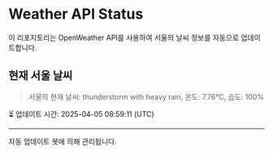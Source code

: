 
# Weather API Status

이 리포지토리는 OpenWeather API를 사용하여 서울의 날씨 정보를 자동으로 업데이트합니다.

## 현재 서울 날씨
> 서울의 현재 날씨: thunderstorm with heavy rain, 온도: 7.76°C, 습도: 100%

⏳ 업데이트 시간: 2025-04-05 08:59:11 (UTC)

---
자동 업데이트 봇에 의해 관리됩니다.
